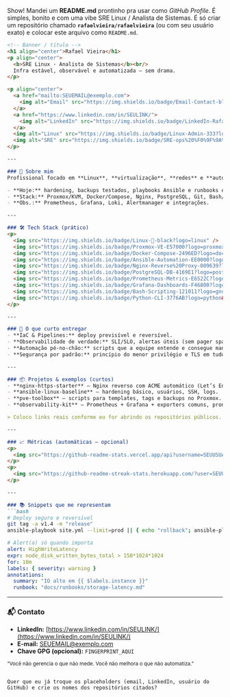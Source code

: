 Show! Mandei um **README.md** prontinho pra usar como *GitHub Profile*. É simples, bonito e com uma vibe SRE Linux / Analista de Sistemas. É só criar um repositório chamado **`rafaelvieira/rafaelvieira`** (ou com seu usuário exato) e colocar este arquivo como `README.md`.

````md
<!-- Banner / título -->
<h1 align="center">Rafael Vieira</h1>
<p align="center">
  <b>SRE Linux · Analista de Sistemas</b><br/>
  Infra estável, observável e automatizada — sem drama.
</p>

<p align="center">
  <a href="mailto:SEUEMAIL@exemplo.com">
    <img alt="Email" src="https://img.shields.io/badge/Email-Contact-blue?logo=gmail&logoColor=white">
  </a>
  <a href="https://www.linkedin.com/in/SEULINK/">
    <img alt="LinkedIn" src="https://img.shields.io/badge/LinkedIn-Rafael%20Vieira-0A66C2?logo=linkedin&logoColor=white">
  </a>
  <img alt="Linux" src="https://img.shields.io/badge/Linux-Admin-333?logo=linux&logoColor=white">
  <img alt="SRE" src="https://img.shields.io/badge/SRE-ops%20%F0%9F%9A%A7-222">
</p>

---

### 👋 Sobre mim
Profissional focado em **Linux**, **virtualização**, **redes** e **automação**. Gosto de mudanças pequenas, métricas que importam e pós-mortem sem caça às bruxas.

- **Hoje:** hardening, backups testados, playbooks Ansible e runbooks enxutos.  
- **Stack:** Proxmox/KVM, Docker/Compose, Nginx, PostgreSQL, Git, Bash/Python.  
- **Obs.:** Prometheus, Grafana, Loki, Alertmanager e integrações.

---

### 🛠️ Tech Stack (prático)
<p>
  <img src="https://img.shields.io/badge/Linux-🐧-black?logo=linux" />
  <img src="https://img.shields.io/badge/Proxmox-VE-E57000?logo=proxmox" />
  <img src="https://img.shields.io/badge/Docker-Compose-2496ED?logo=docker&logoColor=white" />
  <img src="https://img.shields.io/badge/Ansible-Automation-EE0000?logo=ansible&logoColor=white" />
  <img src="https://img.shields.io/badge/Nginx-Reverse%20Proxy-009639?logo=nginx&logoColor=white" />
  <img src="https://img.shields.io/badge/PostgreSQL-DB-4169E1?logo=postgresql&logoColor=white" />
  <img src="https://img.shields.io/badge/Prometheus-Metrics-E6522C?logo=prometheus&logoColor=white" />
  <img src="https://img.shields.io/badge/Grafana-Dashboards-F46800?logo=grafana&logoColor=white" />
  <img src="https://img.shields.io/badge/Bash-Scripting-121011?logo=gnubash&logoColor=white" />
  <img src="https://img.shields.io/badge/Python-CLI-3776AB?logo=python&logoColor=white" />
</p>

---

### 🚀 O que curto entregar
- **IaC & Pipelines:** deploy previsível e reversível.  
- **Observabilidade de verdade:** SLI/SLO, alertas úteis (sem pager spam).  
- **Automação pé-no-chão:** scripts que a equipe entende e consegue manter.  
- **Segurança por padrão:** princípio do menor privilégio e TLS em tudo.

---

### 📦 Projetos & exemplos (curtos)
- **nginx-https-starter** — Nginx reverso com ACME automático (Let’s Encrypt) e headers seguros.  
- **ansible-linux-baseline** — hardening básico, usuários, SSH, logs.  
- **pve-toolbox** — scripts para templates, tags e backups no Proxmox.  
- **observability-kit** — Prometheus + Grafana + exporters comuns, pronto pra subir.

> Coloco links reais conforme eu for abrindo os repositórios públicos.

---

### 📈 Métricas (automáticas – opcional)
<p>
  <img src="https://github-readme-stats.vercel.app/api?username=SEUUSUARIO&show_icons=true&theme=transparent" alt="GitHub stats" />
</p>
<p>
  <img src="https://github-readme-streak-stats.herokuapp.com/?user=SEUUSUARIO&theme=transparent" alt="GitHub streak" />
</p>

---

### 📚 Snippets que me representam
```bash
# Deploy seguro e reversível
git tag -a v1.4 -m "release"
ansible-playbook site.yml --limit=prod || { echo "rollback"; ansible-playbook rollback.yml; }
````

```yaml
# Alert(a) só quando importa
alert: HighWriteLatency
expr: node_disk_written_bytes_total > 150*1024*1024
for: 10m
labels: { severity: warning }
annotations:
  summary: "IO alto em {{ $labels.instance }}"
  runbook: "docs/runbooks/storage-latency.md"
```

---

### 📬 Contato

* **LinkedIn:** [https://www.linkedin.com/in/SEULINK/](https://www.linkedin.com/in/SEULINK/)
* **E-mail:** [SEUEMAIL@exemplo.com](mailto:SEUEMAIL@exemplo.com)
* **Chave GPG (opcional):** `FINGERPRINT_AQUI`

<sub>“Você não gerencia o que não mede. Você não melhora o que não automatiza.”</sub>

```

Quer que eu já troque os placeholders (email, LinkedIn, usuário do GitHub) e crie os nomes dos repositórios citados?
```

